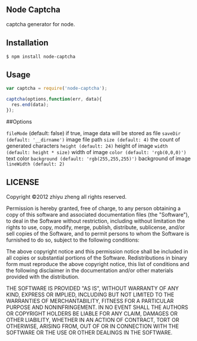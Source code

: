 ## Node Captcha

captcha generator for node.

## Installation

	$ npm install node-captcha

## Usage 

```javascript
var captcha = require('node-captcha');

captcha(options,function(err, data){
  res.end(data);
});
```

##Options

`fileMode` (default: false) if true, image data will be stored as file
`saveDir (default: '__dirname')` image file path
`size (default: 4)` the count of generated characters
`height (default: 24)` height of image
`width (default: height * size)` width of image
`color (default: 'rgb(0,0,0)')` text color
`background (default: 'rgb(255,255,255)')` background of image
`lineWidth (default: 2)` 


## LICENSE

Copyright ©2012 zhiyu zheng all rights reserved.

Permission is hereby granted, free of charge, to any person obtaining a copy of this software and associated documentation files (the "Software"), to deal in the Software without restriction, including without limitation the rights to use, copy, modify, merge, publish, distribute, sublicense, and/or sell copies of the Software, and to permit persons to whom the Software is furnished to do so, subject to the following conditions:

The above copyright notice and this permission notice shall be included in all copies or substantial portions of the Software. Redistributions in binary form must reproduce the above copyright notice, this list of conditions and the following disclaimer in the documentation and/or other materials provided with the distribution.

THE SOFTWARE IS PROVIDED "AS IS", WITHOUT WARRANTY OF ANY KIND, EXPRESS OR IMPLIED, INCLUDING BUT NOT LIMITED TO THE WARRANTIES OF MERCHANTABILITY, FITNESS FOR A PARTICULAR PURPOSE AND NONINFRINGEMENT. IN NO EVENT SHALL THE AUTHORS OR COPYRIGHT HOLDERS BE LIABLE FOR ANY CLAIM, DAMAGES OR OTHER LIABILITY, WHETHER IN AN ACTION OF CONTRACT, TORT OR OTHERWISE, ARISING FROM, OUT OF OR IN CONNECTION WITH THE SOFTWARE OR THE USE OR OTHER DEALINGS IN THE SOFTWARE.